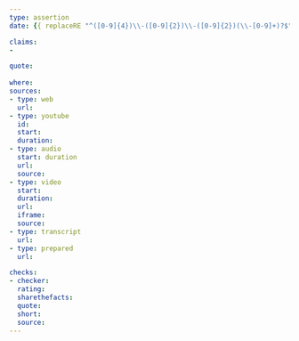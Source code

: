 ```yaml
---
type: assertion
date: {{ replaceRE "^([0-9]{4})\\-([0-9]{2})\\-([0-9]{2})(\\-[0-9]+)?$" "$1-$2-$3" .TranslationBaseName }}

claims:
- 

quote:
  
where: 
sources:
- type: web
  url: 
- type: youtube
  id: 
  start: 
  duration: 
- type: audio
  start: duration
  url: 
  source: 
- type: video
  start: 
  duration: 
  url: 
  iframe: 
  source: 
- type: transcript
  url: 
- type: prepared
  url: 

checks:
- checker: 
  rating: 
  sharethefacts: 
  quote: 
  short: 
  source: 
---
```

